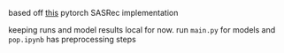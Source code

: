 based off [this](https://github.com/kang205/SASRec) pytorch SASRec implementation

keeping runs and model results local for now. run `main.py` for models and `pop.ipynb` has preprocessing steps
